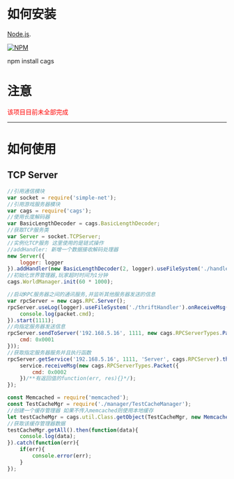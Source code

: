 

# 如何安装

[Node.js](http://nodejs.org).

[![NPM](https://nodei.co/npm/simple-net.png?downloads=true&downloadRank=true&stars=true)](https://nodei.co/npm/simple-net/)

npm install cags

# 注意

<font color=red> 该项目目前未全部完成</font>

---

# 如何使用

## TCP Server
```javascript
//引用通信模块
var socket = require('simple-net');
//引用游戏服务器模块
var cags = require('cags');
//使用长度解码器
var BasicLengthDecoder = cags.BasicLengthDecoder;
//获取TCP服务类
var Server = socket.TCPServer;
//实例化TCP服务 这里使用的是链式操作
//addHandler: 新增一个数据接收解码处理器
new Server({
    logger: logger
}).addHandler(new BasicLengthDecoder(2, logger).useFileSystem('./handler')).start(1234);
//初始化世界管理器,玩家超时时间为1分钟
cags.WorldManager.init(60 * 1000);

//启动RPC服务器之间的通讯服务,并监听其他服务器发送的信息
var rpcServer = new cags.RPC.Server();
rpcServer.useLog(logger).useFileSystem('./thriftHandler').onReceiveMsg(function(packet, id){
    console.log(packet.cmd);
}).start(1111);
//向指定服务器发送信息
rpcServer.sendToServer('192.168.5.16', 1111, new cags.RPCServerTypes.Packet({
    cmd: 0x0001
}));
//获取指定服务器服务并且执行函数
rpcServer.getService('192.168.5.16', 1111, 'Server', cags.RPCServer).then(function(service){
    service.receiveMsg(new cags.RPCServerTypes.Packet({
        cmd: 0x0002
    })/**有返回值的function(err, res){}*/);
});

const Memcached = require('memcached');
const TestCacheMgr = require('./manager/TestCacheManager');
//创建一个缓存管理器 如果不传入memcached则使用本地缓存
let testCacheMgr = cags.util.Class.getObject(TestCacheMgr, new Memcached('192.168.5.16'));
//获取该缓存管理器数据
testCacheMgr.getAll().then(function(data){
    console.log(data);
}).catch(function(err){
    if(err){
        console.error(err);
    }
});
```